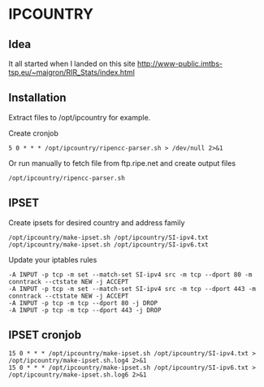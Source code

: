 # IPCOUNTRY

## Idea
It all started when I landed on this site
http://www-public.imtbs-tsp.eu/~maigron/RIR_Stats/index.html

## Installation
Extract files to /opt/ipcountry for example.

Create cronjob

```
5 0 * * * /opt/ipcountry/ripencc-parser.sh > /dev/null 2>&1
```

Or run manually to fetch file from ftp.ripe.net and create output files

```
/opt/ipcountry/ripencc-parser.sh
```

## IPSET
Create ipsets for desired country and address family
```
/opt/ipcountry/make-ipset.sh /opt/ipcountry/SI-ipv4.txt
/opt/ipcountry/make-ipset.sh /opt/ipcountry/SI-ipv6.txt
```

Update your iptables rules 

```
-A INPUT -p tcp -m set --match-set SI-ipv4 src -m tcp --dport 80 -m conntrack --ctstate NEW -j ACCEPT
-A INPUT -p tcp -m set --match-set SI-ipv4 src -m tcp --dport 443 -m conntrack --ctstate NEW -j ACCEPT
-A INPUT -p tcp -m tcp --dport 80 -j DROP
-A INPUT -p tcp -m tcp --dport 443 -j DROP
```

## IPSET cronjob
```
15 0 * * * /opt/ipcountry/make-ipset.sh /opt/ipcountry/SI-ipv4.txt > /opt/ipcountry/make-ipset.sh.log4 2>&1
15 0 * * * /opt/ipcountry/make-ipset.sh /opt/ipcountry/SI-ipv6.txt > /opt/ipcountry/make-ipset.sh.log6 2>&1
```
